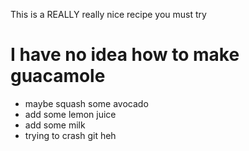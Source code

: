 This is a REALLY really nice recipe you must try

# I have no idea how to make guacamole
- maybe squash some avocado
- add some lemon juice
- add some milk
- trying to crash git heh 

